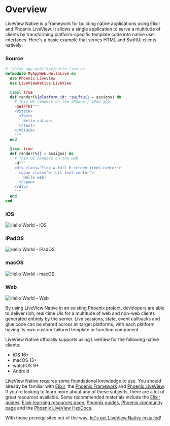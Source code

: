 # Overview

LiveView Native is a framework for building native applications using Elixir and Phoenix LiveView. It allows a single application to serve a multitude of clients by transforming platform-specific template code into native user interfaces. Here's a basic example that serves HTML and SwiftUI clients natively:

<!-- tabs-open -->

### Source

```elixir
# lib/my_app_web/live/hello_live.ex
defmodule MyAppWeb.HelloLive do
  use Phoenix.LiveView
  use LiveViewNative.LiveView

  @impl true
  def render(%{platform_id: :swiftui} = assigns) do
    # This UI renders on the iPhone / iPad app
    ~SWIFTUI"""
    <VStack>
      <Text>
        Hello native!
      </Text>
    </VStack>
    """
  end

  @impl true
  def render(%{} = assigns) do
    # This UI renders on the web
    ~H"""
    <div class="flex w-full h-screen items-center">
      <span class="w-full text-center">
        Hello web!
      </span>
    </div>
    """
  end
end
```

### iOS

![Hello World - iOS](./assets/images/hello-iphone.png)

### iPadOS
![Hello World - iPadOS](./assets/images/hello-ipad.png)

### macOS
![Hello World - macOS](./assets/images/hello-mac.png)

### Web
![Hello World - Web](./assets/images/hello-web.png)

<!-- tabs-close -->

By using LiveView Native in an existing Phoenix project, developers are able to deliver rich, real-time UIs for a multitude of web and non-web clients generated entirely by the server. Live sessions, state, event callbacks and glue code can be shared across all target platforms, with each platform having its own custom-tailored template or function component.

LiveView Native officially supports using LiveView for the following native clients:

- iOS 16+
- macOS 13+
- watchOS 9+
- Android

LiveView Native requires some foundational knowledge to use. You should already be familiar with [Elixir](https://elixir-lang.org/), the [Phoenix Framework](https://www.phoenixframework.org/) and [Phoenix LiveView](https://github.com/phoenixframework/phoenix_live_view). If you're looking to learn more about any of these subjects, there are a lot of great resources available. Some recommended materials include the [Elixir guides](https://elixir-lang.org/getting-started/introduction.html), [Elixir learning resources page](https://elixir-lang.org/learning.html), [Phoenix guides](https://hexdocs.pm/phoenix/overview.html), [Phoenix community page](https://hexdocs.pm/phoenix/community.html) and the [Phoenix LiveView HexDocs](https://hexdocs.pm/phoenix_live_view/Phoenix.LiveView.html). 

With those prerequisites out of the way, [let's get LiveView Native installed](./installation.md)!